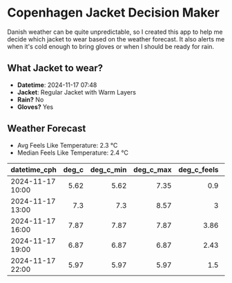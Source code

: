 
# Copenhagen Jacket Decision Maker

Danish weather can be quite unpredictable, so I created this app to help me decide which jacket to wear based on the weather forecast. 
It also alerts me when it's cold enough to bring gloves or when I should be ready for rain.

## What Jacket to wear?

- **Datetime**: 2024-11-17 07:48
- **Jacket**: Regular Jacket with Warm Layers
- **Rain?** No
- **Gloves?** Yes

## Weather Forecast
- Avg Feels Like Temperature: 2.3 °C
- Median Feels Like Temperature: 2.4 °C

| datetime_cph     |   deg_c |   deg_c_min |   deg_c_max |   deg_c_feels | weather   | wind   | rain   |
|:-----------------|--------:|------------:|------------:|--------------:|:----------|:-------|:-------|
| 2024-11-17 10:00 |    5.62 |        5.62 |        7.35 |          0.9  | Clouds    | High   | None   |
| 2024-11-17 13:00 |    7.3  |        7.3  |        8.57 |          3    | Clouds    | High   | None   |
| 2024-11-17 16:00 |    7.87 |        7.87 |        7.87 |          3.86 | Clouds    | High   | None   |
| 2024-11-17 19:00 |    6.87 |        6.87 |        6.87 |          2.43 | Clouds    | High   | None   |
| 2024-11-17 22:00 |    5.97 |        5.97 |        5.97 |          1.5  | Clear     | High   | None   |
        
